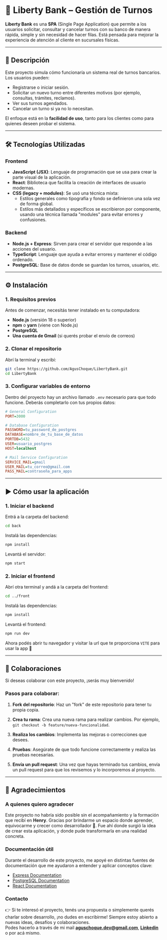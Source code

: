 # 🏦 Liberty Bank – Gestión de Turnos

**Liberty Bank** es una **SPA** (Single Page Application) que permite a los usuarios solicitar, consultar y cancelar turnos con su banco de manera rápida, simple y sin necesidad de hacer filas. Está pensada para mejorar la experiencia de atención al cliente en sucursales físicas.

---

## 📌 Descripción

Este proyecto simula cómo funcionaría un sistema real de turnos bancarios. Los usuarios pueden:

- Registrarse o iniciar sesión.
- Solicitar un nuevo turno entre diferentes motivos (por ejemplo, consultas, trámites, reclamos).
- Ver sus turnos agendados.
- Cancelar un turno si ya no lo necesitan.

El enfoque está en la **facilidad de uso**, tanto para los clientes como para quienes deseen probar el sistema.

---

## 🛠️ Tecnologías Utilizadas

### Frontend
- **JavaScript (JSX)**: Lenguaje de programación que se usa para crear la parte visual de la aplicación.
- **React**: Biblioteca que facilita la creación de interfaces de usuario modernas.
- **CSS (legacy + modules)**: Se usó una técnica mixta:
  - Estilos generales como tipografía y fondo se definieron una sola vez de forma global.
  - Estilos más detallados y específicos se escribieron por componente, usando una técnica llamada "modules" para evitar errores y confusiones.

### Backend
- **Node.js + Express**: Sirven para crear el servidor que responde a las acciones del usuario.
- **TypeScript**: Lenguaje que ayuda a evitar errores y mantener el código ordenado.
- **PostgreSQL**: Base de datos donde se guardan los turnos, usuarios, etc.

---

## ⚙️ Instalación

### 1. Requisitos previos
Antes de comenzar, necesitás tener instalado en tu computadora:
- **Node.js** (versión 18 o superior)
- **npm** o **yarn** (viene con Node.js)
- **PostgreSQL**
- **Una cuenta de Gmail** (si querés probar el envío de correos)

### 2. Clonar el repositorio
Abrí la terminal y escribí:
```bash
git clone https://github.com/AgusChoque/LibertyBank.git
cd LibertyBank
```

### 3. Configurar variables de entorno
Dentro del proyecto hay un archivo llamado `.env` necesario para que todo funcione. Deberás completarlo con tus propios datos:
```ini
# General Configuration
PORT=3000

# Database Configuration
PASSWORD=tu_password_de_postgres
DATABASE=nombre_de_tu_base_de_datos
PORTDB=5432
USER=usuario_postgres
HOST=localhost

# Mail Service Configuration
SERVICE_MAIL=gmail
USER_MAIL=tu_correo@gmail.com
PASS_MAIL=contraseña_para_apps
```

---

## ▶️ Cómo usar la aplicación

### 1. Iniciar el backend
Entrá a la carpeta del backend:
```bash
cd back
```
Instalá las dependencias:
```bash
npm install
```
Levantá el servidor:
```bash
npm start
```

### 2. Iniciar el frontend
Abrí otra terminal y andá a la carpeta del frontend:
```bash
cd ../front
```
Instalá las dependencias:
```bash
npm install
```
Levantá el frontend:
```bash
npm run dev
```
Ahora podés abrir tu navegador y visitar la url que te proporciona `VITE` para usar la app 🚀

---

## 🤝 Colaboraciones

Si deseas colaborar con este proyecto, ¡serás muy bienvenido!

### Pasos para colaborar:

1. **Fork del repositorio**: Haz un "fork" de este repositorio para tener tu propia copia.

2. **Crea tu rama**: Crea una nueva rama para realizar cambios. Por ejemplo, `git checkout -b feature/nueva-funcionalidad`.

3. **Realiza los cambios**: Implementa las mejoras o correcciones que desees.

4. **Pruebas**: Asegúrate de que todo funcione correctamente y realiza las pruebas necesarias.

5. **Envía un pull request**: Una vez que hayas terminado tus cambios, envía un pull request para que los revisemos y lo incorporemos al proyecto.

---

## 🙌 Agradecimientos

### A quienes quiero agradecer

Este proyecto no habría sido posible sin el acompañamiento y la formación que recibí en **Henry**. Gracias por brindarme un espacio donde aprender, equivocarme y crecer como desarrollador 🚀. Fue ahí donde surgió la idea de crear esta aplicación, y donde pude transformarla en una realidad concreta.

### Documentación útil

Durante el desarrollo de este proyecto, me apoyé en distintas fuentes de documentación que me ayudaron a entender y aplicar conceptos clave:

- [Express Documentation](https://expressjs.com/)
- [PostgreSQL Documentation](https://www.postgresql.org/docs/)
- [React Documentation](https://reactjs.org/docs/getting-started.html)

### Contacto

👉 Si te interesó el proyecto, tenés una propuesta o simplemente querés charlar sobre desarrollo, ¡no dudes en escribirme! Siempre estoy abierto a nuevas ideas, desafíos y colaboraciones.  
Podes hacerlo a través de mi mail **aguschoque.dev@gmail.com**, **[Linkedin](https://www.linkedin.com/in/agustinchoque/)** o por acá mismo.